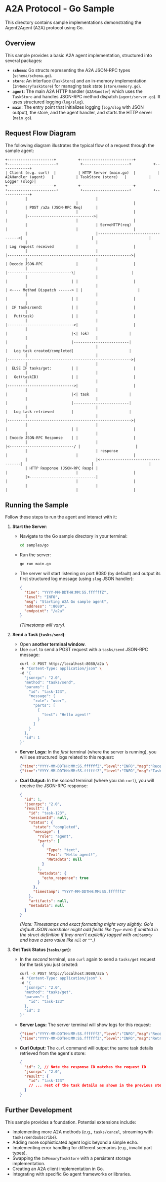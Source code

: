 # A2A Protocol - Go Sample

This directory contains sample implementations demonstrating the Agent2Agent (A2A) protocol using Go.

## Overview

This sample provides a basic A2A agent implementation, structured into several packages:

- **`schema`**: Go structs representing the A2A JSON-RPC types (`schema/schema.go`).
- **`store`**: An interface (`TaskStore`) and an in-memory implementation (`InMemoryTaskStore`) for managing task state (`store/memory.go`).
- **`agent`**: The main A2A HTTP handler (`A2AHandler`) which uses the `TaskStore` and handles JSON-RPC method dispatch (`agent/server.go`). It uses structured logging (`log/slog`).
- **`main`**: The entry point that initializes logging (`log/slog` with JSON output), the store, and the agent handler, and starts the HTTP server (`main.go`).

## Request Flow Diagram

The following diagram illustrates the typical flow of a request through the sample agent:

```ascii
+---------------------+          +------------------------+          +----------------------+          +---------------------+          +-------------+
| Client (e.g. curl)  |          | HTTP Server (main.go)  |          | A2AHandler (agent)   |          | TaskStore (store)   |          | Logger (slog)|
+---------------------+          +------------------------+          +----------------------+          +---------------------+          +-------------+
         |                               |                                   |                               |                         |
         | POST /a2a (JSON-RPC Req)      |                                   |                               |                         |
         |------------------------------>|                                   |                               |                         |
         |                               | ServeHTTP(req)                    |                               |                         |
         |                               |---------------------------------->|                               |                         |
         |                               |                                   | Log request received          |                         |
         |                               |                                   |-------------------------------------------------------->|
         |                               |                                   | Decode JSON-RPC               |                         |
         |                               |                                   |-----------------------------\|                         |
         |                               |                                   |                             | |                         |
         |                               |                                   | <---- Method Dispatch ------> | |                         |
         |                               |                                   |                             | |                         |
         |                               |                                   |  IF tasks/send:             | |                         |
         |                               |                                   |   Put(task)                 | |                         |
         |                               |                                   |------------------------------>|                         |
         |                               |                                   |                             |<| (ok)                  |
         |                               |                                   |                             |-------------------------|
         |                               |                                   |   Log task created/completed|                         |
         |                               |                                   |-------------------------------------------------------->|
         |                               |                                   |  ELSE IF tasks/get:         | |                         |
         |                               |                                   |   Get(taskID)               | |                         |
         |                               |                                   |------------------------------>|                         |
         |                               |                                   |                             |<| task                  |
         |                               |                                   |                             |-------------------------|
         |                               |                                   |   Log task retrieved        |                         |
         |                               |                                   |-------------------------------------------------------->|
         |                               |                                   |                             | |                         |
         |                               |                                   | Encode JSON-RPC Response    | |                         |
         |                               |                                   |<-----------------------------/ |                         |
         |                               | response                          |                               |                         |
         |                               |<----------------------------------|                               |                         |
         | HTTP Response (JSON-RPC Resp) |                                   |                               |                         |
         |<------------------------------|                                   |                               |                         |
         |                               |                                   |                               |                         |

```

## Running the Sample

Follow these steps to run the agent and interact with it:

1.  **Start the Server**:

    - Navigate to the Go sample directory in your terminal:
      ```bash
      cd samples/go
      ```
    - Run the server:
      ```bash
      go run main.go
      ```
    - The server will start listening on port 8080 (by default) and output its first structured log message (using `slog` JSON handler):
      ```json
      {
        "time": "YYYY-MM-DDTHH:MM:SS.ffffffZ",
        "level": "INFO",
        "msg": "Starting A2A Go sample agent",
        "address": ":8080",
        "endpoint": "/a2a"
      }
      ```
      _(Timestamp will vary)_.

2.  **Send a Task (`tasks/send`)**:

    - Open **another terminal window**.
    - Use `curl` to send a POST request with a `tasks/send` JSON-RPC message:
      ```bash
      curl -X POST http://localhost:8080/a2a \
      -H "Content-Type: application/json" \
      -d '{
        "jsonrpc": "2.0",
        "method": "tasks/send",
        "params": {
          "id": "task-123",
          "message": {
            "role": "user",
            "parts": [
              {
                "text": "Hello agent!"
              }
            ]
          }
        },
        "id": 1
      }'
      ```
    - **Server Logs:** In the _first_ terminal (where the server is running), you will see structured logs related to this request:
      ```json
      {"time":"YYYY-MM-DDTHH:MM:SS.ffffffZ","level":"INFO","msg":"Received request","method":"tasks/send","id":1}
      {"time":"YYYY-MM-DDTHH:MM:SS.ffffffZ","level":"INFO","msg":"Task created and completed","method":"tasks/send","id":1,"task_id":"task-123"}
      ```
    - **Curl Output:** In the _second_ terminal (where you ran `curl`), you will receive the JSON-RPC response:
      ```json
      {
        "id": 1,
        "jsonrpc": "2.0",
        "result": {
          "id": "task-123",
          "sessionId": null,
          "status": {
            "state": "completed",
            "message": {
              "role": "agent",
              "parts": [
                {
                  "Type": "text",
                  "Text": "Hello agent!",
                  "Metadata": null
                }
              ],
              "metadata": {
                "echo_response": true
              }
            },
            "timestamp": "YYYY-MM-DDTHH:MM:SS.ffffffZ"
          },
          "artifacts": null,
          "metadata": null
        }
      }
      ```
      _(Note: Timestamps and exact formatting might vary slightly. Go's default JSON marshaler might add fields like `Type` even if omitted in the struct definition if they aren't explicitly tagged with `omitempty` and have a zero value like `nil` or `""`.)_

3.  **Get Task Status (`tasks/get`)**:
    - In the _second_ terminal, use `curl` again to send a `tasks/get` request for the task you just created:
      ```bash
      curl -X POST http://localhost:8080/a2a \
      -H "Content-Type: application/json" \
      -d '{
        "jsonrpc": "2.0",
        "method": "tasks/get",
        "params": {
          "id": "task-123"
        },
        "id": 2
      }'
      ```
    - **Server Logs:** The server terminal will show logs for this request:
      ```json
      {"time":"YYYY-MM-DDTHH:MM:SS.ffffffZ","level":"INFO","msg":"Received request","method":"tasks/get","id":2}
      {"time":"YYYY-MM-DDTHH:MM:SS.ffffffZ","level":"INFO","msg":"Retrieved task","method":"tasks/get","id":2,"task_id":"task-123"}
      ```
    - **Curl Output:** The `curl` command will output the same task details retrieved from the agent's store:
      ```json
      {
        "id": 2, // Note the response ID matches the request ID
        "jsonrpc": "2.0",
        "result": {
          "id": "task-123"
          // ... rest of the task details as shown in the previous step ...
        }
      }
      ```

## Further Development

This sample provides a foundation. Potential extensions include:

- Implementing more A2A methods (e.g., `tasks/cancel`, streaming with `tasks/sendSubscribe`).
- Adding more sophisticated agent logic beyond a simple echo.
- Implementing error handling for different scenarios (e.g., invalid part types).
- Swapping the `InMemoryTaskStore` with a persistent storage implementation.
- Creating an A2A client implementation in Go.
- Integrating with specific Go agent frameworks or libraries.
